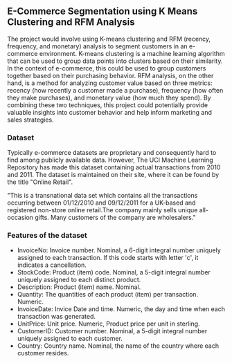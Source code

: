 ##  E-Commerce Segmentation using K Means Clustering and RFM Analysis

The project would involve using K-means clustering and RFM (recency, frequency, and monetary) analysis to segment customers in an e-commerce environment. K-means clustering is a machine learning algorithm that can be used to group data points into clusters based on their similarity. In the context of e-commerce, this could be used to group customers together based on their purchasing behavior. RFM analysis, on the other hand, is a method for analyzing customer value based on three metrics: recency (how recently a customer made a purchase), frequency (how often they make purchases), and monetary value (how much they spend). By combining these two techniques, this project could potentially provide valuable insights into customer behavior and help inform marketing and sales strategies.

###  Dataset
Typically e-commerce datasets are proprietary and consequently hard to find among publicly available data. However, The UCI Machine Learning Repository has made this dataset containing actual transactions from 2010 and 2011. The dataset is maintained on their site, where it can be found by the title "Online Retail".

"This is a transnational data set which contains all the transactions occurring between 01/12/2010 and 09/12/2011 for a UK-based and registered non-store online retail.The company mainly sells unique all-occasion gifts. Many customers of the company are wholesalers."

### Features of the dataset
* InvoiceNo: Invoice number. Nominal, a 6-digit integral number uniquely assigned to each transaction. If this code starts with letter 'c', it indicates a cancellation.
* StockCode: Product (item) code. Nominal, a 5-digit integral number uniquely assigned to each distinct product.
* Description: Product (item) name. Nominal.
* Quantity: The quantities of each product (item) per transaction. Numeric.
* InvoiceDate: Invice Date and time. Numeric, the day and time when each transaction was generated.
* UnitPrice: Unit price. Numeric, Product price per unit in sterling.
* CustomerID: Customer number. Nominal, a 5-digit integral number uniquely assigned to each customer.
* Country: Country name. Nominal, the name of the country where each customer resides.